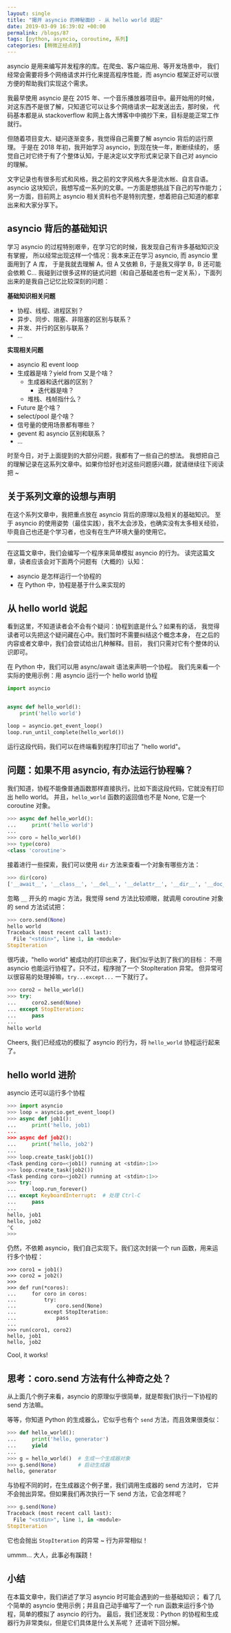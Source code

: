 ```yaml
---
layout: single
title: "揭开 asyncio 的神秘面纱 - 从 hello world 说起"
date: 2019-03-09 16:39:02 +00:00
permalink: /blogs/87
tags: [python, asyncio, coroutine, 系列]
categories: [稍微正经点的]
---
```

asyncio 是用来编写并发程序的库。在爬虫、客户端应用、等开发场景中，
我们经常会需要将多个网络请求并行化来提高程序性能，而 asyncio
框架正好可以很方便的帮助我们实现这个需求。

我最早使用 asyncio 是在 2015 年、一个音乐播放器项目中。最开始用的时候，
对这东西不是很了解，只知道它可以让多个网络请求一起发送出去，那时侯，
代码基本都是从 stackoverflow 和网上各大博客中中摘抄下来，目标是能正常工作就行。

但随着项目变大、疑问逐渐变多，我觉得自己需要了解 asyncio 背后的运行原理。
于是在 2018 年初，我开始学习 asyncio，到现在快一年，断断续续的，
感觉自己对它终于有了个整体认知，于是决定以文字形式来记录下自己对 asyncio 的理解。

文字记录也有很多形式和风格，我之前的文字风格大多是流水帐、自言自语。asyncio
这块知识，我想写成一系列的文章。一方面是想挑战下自己的写作能力；
另一方面，目前网上 asyncio 相关资料也不是特别完整，想着把自己知道的都拿出来和大家分享下。

## asyncio 背后的基础知识

学习 asyncio 的过程特别艰辛，在学习它的时候，我发现自己有许多基础知识没有掌握，
所以经常出现这样一个情况：我本来正在学习 asyncio, 而 asyncio 里面用到了 A 库，
于是我就去理解 A，但 A 又依赖 B，于是我又得学 B，B 还可能会依赖 C...
我碰到过很多这样的链式问题（和自己基础差也有一定关系），下面列出来的是我自己记忆比较深刻的问题：

**基础知识相关问题**

- 协程、线程、进程区别？
- 异步、同步、阻塞、非阻塞的区别与联系？
- 并发、并行的区别与联系？
- ...

**实现相关问题**

- asyncio 和 event loop
- 生成器是啥？yield from 又是个啥？
  - 生成器和迭代器的区别？
    - 迭代器是啥？
  - 堆栈、栈帧指什么？
- Future 是个啥？
- select/pool 是个啥？
- 信号量的使用场景都有哪些？
- gevent 和 asyncio 区别和联系？
- ...

时至今日，对于上面提到的大部分问题，我都有了一些自己的想法。
我想把自己的理解记录在这系列文章中。如果你恰好也对这些问题感兴趣，就请继续往下阅读把 ~

## 关于系列文章的设想与声明

在这个系列文章中，我把重点放在 asyncio 背后的原理以及相关的基础知识。
至于 asyncio 的使用姿势（最佳实践），我不太会涉及，也确实没有太多相关经验，
毕竟自己也还是个学习者，也没有在生产环境大量的使用它。

--------------------------------------

在这篇文章中，我们会编写一个程序来简单模拟 asyncio 的行为。
读完这篇文章，读者应该会对下面两个问题有（大概的）认知：

- asyncio 是怎样运行一个协程的
- 在 Python 中，协程是基于什么来实现的

## 从 hello world 说起

看到这里，不知道读者会不会有个疑问：协程到底是什么？如果有的话，
我觉得读者可以先把这个疑问藏在心中。我们暂时不需要纠结这个概念本身，
在之后的内容或者文章中，我们会尝试给出几种解释。目前，
我们只需对它有个整体的认识即可。

在 Python 中，我们可以用 async/await 语法来声明一个协程。
我们先来看一个实际的使用示例：用 asyncio 运行一个 hello world 协程

```python
import asyncio


async def hello_world():
    print('hello world')

loop = asyncio.get_event_loop()
loop.run_until_complete(hello_world())
```

运行这段代码，我们可以在终端看到程序打印出了 "hello world"。

## 问题：如果不用 asyncio, 有办法运行协程嘛？

我们知道，协程不能像普通函数那样直接执行。比如下面这段代码，它就没有打印出 hello world。
并且，`hello_world` 函数的返回值也不是 None, 它是一个 coroutine 对象。

```python
>>> async def hello_world():
...     print('hello world')
...
>>> coro = hello_world()
>>> type(coro)
<class 'coroutine'>
```
接着进行一些探索，我们可以使用 `dir` 方法来查看一个对象有哪些方法：

```python
>>> dir(coro)
['__await__', '__class__', '__del__', '__delattr__', '__dir__', '__doc__', '__eq__', '__format__', '__ge__', '__getattribute__', '__gt__', '__hash__', '__init__', '__init_subclass__', '__le__', '__lt__', '__name__', '__ne__', '__new__', '__qualname__', '__reduce__', '__reduce_ex__', '__repr__', '__setattr__', '__sizeof__', '__str__', '__subclasshook__', 'close', 'cr_await', 'cr_code', 'cr_frame', 'cr_origin', 'cr_running', 'send', 'throw']
```

忽略 `__` 开头的 magic 方法，我觉得 send 方法比较顺眼，就调用 coroutine 对象的 send 方法试试把：

```python
>>> coro.send(None)
hello world
Traceback (most recent call last):
  File "<stdin>", line 1, in <module>
StopIteration
```

很巧诶，"hello world" 被成功的打印出来了，我们似乎达到了我们的目标：
不用 asyncio 也能运行协程了。只不过，程序抛了一个 StopIteration 异常。
但异常可以很容易的处理掉嘛，`try...except...` 一下就行了。

```python
>>> coro2 = hello_world()
>>> try:
...     coro2.send(None)
... except StopIteration:
...     pass
...
hello world
```

Cheers, 我们已经成功的模拟了 asyncio 的行为，将 `hello_world` 协程运行起来了。

## hello world 进阶

asyncio 还可以运行多个协程

```python
>>> import asyncio
>>> loop = asyncio.get_event_loop()
>>> async def job1():
...     print('hello, job1)
...
>>> async def job2():
...     print('hello, job2')
...
>>> loop.create_task(job1())
<Task pending coro=<job1() running at <stdin>:1>>
>>> loop.create_task(job2())
<Task pending coro=<job2() running at <stdin>:1>>
>>> try:
...     loop.run_forever()
... except KeyboardInterrupt:  # 处理 Ctrl-C
...     pass
...
hello, job1
hello, job2
^C
>>>
```

仍然，不依赖 asyncio，我们自己实现下。我们这次封装一个 run 函数，用来运行多个协程：

```
>>> coro1 = job1()
>>> coro2 = job2()
>>>
>>> def run(*coros):
...     for coro in coros:
...         try:
...             coro.send(None)
...         except StopIteration:
...             pass
...
>>> run(coro1, coro2)
hello, job1
hello, job2
```

Cool, it works!

## 思考：coro.send 方法有什么神奇之处？

从上面几个例子来看，asyncio 的原理似乎很简单，就是帮我们执行一下协程的
send 方法嘛。

等等，你知道 Python 的生成器么，它似乎也有个 `send` 方法，而且效果很类似：

```python
>>> def hello_world():
...     print('hello, generator')
...     yield
...
>>> g = hello_world()  # 生成一个生成器对象
>>> g.send(None)       # 启动生成器
hello, generator
```

与协程不同的时，在生成器这个例子里，我们调用生成器的 send 方法时，
它并不会抛出异常。但如果我们再次执行一下 send 方法，它会怎样呢？

```python
>>> g.send(None)
Traceback (most recent call last):
  File "<stdin>", line 1, in <module>
StopIteration
```

它也会抛出 `StopIteration` 的异常 ~ 行为非常相似！

ummm... 大人，此事必有蹊跷！

## 小结

在本篇文章中，我们讲述了学习 asyncio 时可能会遇到的一些基础知识；
看了几个简单的 asyncio 使用示例；并且自己动手编写了一个 run
函数来运行多个协程，简单的模拟了 asyncio 的行为。
最后，我们还发现：Python 的协程和生成器行为非常类似，但是它们具体是什么关系呢？
还请听下回分解。
